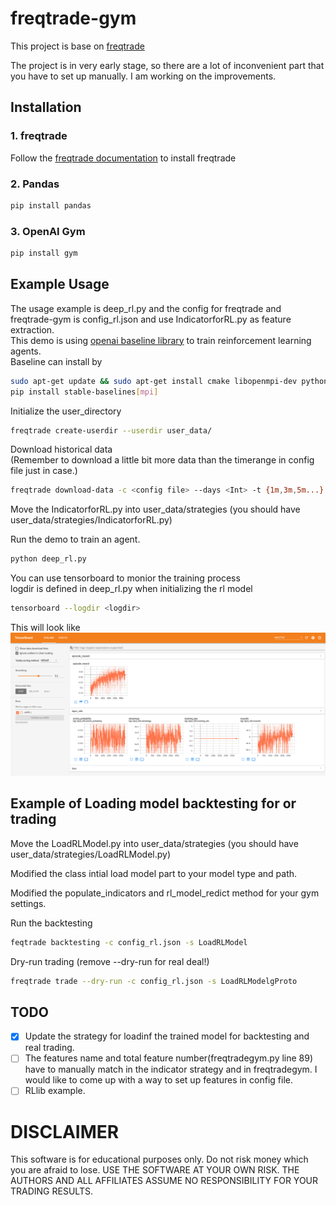 # freqtrade-gym

This project is base on [freqtrade](https://github.com/freqtrade/freqtrade)  

The project is in very early stage, so there are a lot of inconvenient part that you have to set up manually. I am working on the improvements.   

## Installation 
### 1. freqtrade
Follow the [freqtrade documentation](https://www.freqtrade.io/en/latest/) to install freqtrade

### 2. Pandas
```sh
pip install pandas
```

### 3. OpenAI Gym
```sh
pip install gym
```

## Example Usage
The usage example is deep_rl.py and the config for freqtrade and freqtrade-gym is config_rl.json and use IndicatorforRL.py as feature extraction.  
This demo is using [openai baseline library](https://github.com/hill-a/stable-baselines) to train reinforcement learning agents.  
Baseline can install by  
```sh
sudo apt-get update && sudo apt-get install cmake libopenmpi-dev python3-dev zlib1g-dev
pip install stable-baselines[mpi]
```

Initialize the user_directory  
```sh
freqtrade create-userdir --userdir user_data/
```  

Download historical data  
(Remember to download a little bit more data than the timerange in config file just in case.)  
```sh
freqtrade download-data -c <config file> --days <Int> -t {1m,3m,5m...}
```  

Move the IndicatorforRL.py into user_data/strategies (you should have user_data/strategies/IndicatorforRL.py)  

Run the demo to train an agent.
```sh
python deep_rl.py
```  

You can use tensorboard to monior the training process  
logdir is defined in deep_rl.py when initializing the rl model
```sh
tensorboard --logdir <logdir>
```  
This will look like  
![alt tensorboard](TensorBoardScreenshot.png?raw=true  "tensorboard")  


## Example of Loading model backtesting for or trading  

Move the LoadRLModel.py into user_data/strategies (you should have user_data/strategies/LoadRLModel.py)  

Modified the class intial load model part to your model type and path.  

Modified the populate_indicators and rl_model_redict method for your gym settings.  

Run the backtesting  
```sh  
feqtrade backtesting -c config_rl.json -s LoadRLModel
```  

Dry-run trading (remove --dry-run for real deal!)  
```sh  
freqtrade trade --dry-run -c config_rl.json -s LoadRLModelgProto
```


## TODO  
- [x] Update the strategy for loadinf the trained model for backtesting and real trading.
- [ ] The features name and total feature number(freqtradegym.py line 89) have to manually match in the indicator strategy and in freqtradegym. I would like to come up with a way to set up features in config file.  
- [ ] RLlib example.

# DISCLAIMER
This software is for educational purposes only. Do not risk money which you are afraid to lose. USE THE SOFTWARE AT YOUR OWN RISK. THE AUTHORS AND ALL AFFILIATES ASSUME NO RESPONSIBILITY FOR YOUR TRADING RESULTS.  
